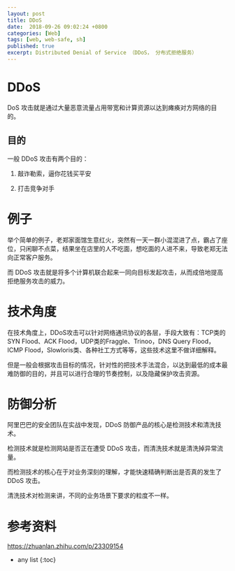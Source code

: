 ```yaml
---
layout: post
title: DDoS
date:  2018-09-26 09:02:24 +0800
categories: [Web]
tags: [web, web-safe, sh]
published: true
excerpt: Distributed Denial of Service （DDoS， 分布式拒绝服务）
---
```


# DDoS

DoS 攻击就是通过大量恶意流量占用带宽和计算资源以达到瘫痪对方网络的目的。

## 目的

一般 DDoS 攻击有两个目的：

1. 敲诈勒索，逼你花钱买平安

2. 打击竞争对手

# 例子

举个简单的例子，老郑家面馆生意红火，突然有一天一群小混混进了点，霸占了座位，只闲聊不点菜，结果坐在店里的人不吃面，想吃面的人进不来，导致老郑无法向正常客户服务。

而 DDoS 攻击就是将多个计算机联合起来一同向目标发起攻击，从而成倍地提高拒绝服务攻击的威力。

# 技术角度

在技术角度上，DDoS攻击可以针对网络通讯协议的各层，手段大致有：TCP类的SYN Flood、ACK Flood，UDP类的Fraggle、Trinoo，DNS Query Flood，ICMP Flood，Slowloris类、各种社工方式等等，这些技术这里不做详细解释。

但是一般会根据攻击目标的情况，针对性的把技术手法混合，以达到最低的成本最难防御的目的，并且可以进行合理的节奏控制，以及隐藏保护攻击资源。

# 防御分析

阿里巴巴的安全团队在实战中发现，DDoS 防御产品的核心是检测技术和清洗技术。

检测技术就是检测网站是否正在遭受 DDoS 攻击，而清洗技术就是清洗掉异常流量。

而检测技术的核心在于对业务深刻的理解，才能快速精确判断出是否真的发生了 DDoS 攻击。

清洗技术对检测来讲，不同的业务场景下要求的粒度不一样。

# 参考资料

https://zhuanlan.zhihu.com/p/23309154

* any list
{:toc}